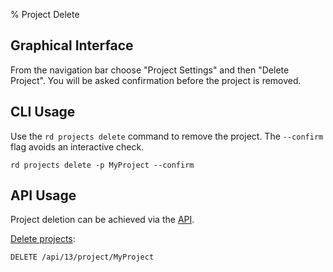 % Project Delete

## Graphical Interface

From the navigation bar choose "Project Settings" and then "Delete Project". You will be asked confirmation before the project is removed.

## CLI Usage

Use the `rd projects delete` command to remove the project. 
The `--confirm` flag avoids an interactive check.

~~~~~~~~~~~~~~~~~~~~~~~~~~~~~~~~~~~~~~~~~~~~~~~~~ {.bash}
rd projects delete -p MyProject --confirm
~~~~~~~~~~~~~~~~~~~~~~~~~~~~~~~~~~~~~~~~~~~~~~~~~

## API Usage

Project deletion can be achieved via the [API](../../api/index.html).

[Delete projects](../../api/index.html#project-deletion):

    DELETE /api/13/project/MyProject
